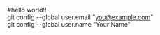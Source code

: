 #hello world!!  
git config --global user.email "you@example.com"  
git config --global user.name "Your Name"

